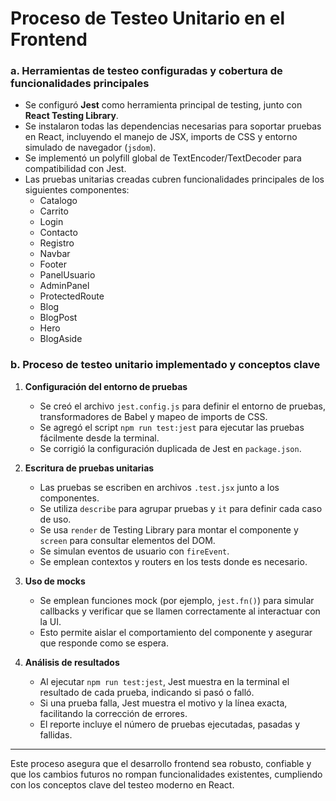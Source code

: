 # Proceso de Testeo Unitario en el Frontend

### a. Herramientas de testeo configuradas y cobertura de funcionalidades principales

- Se configuró **Jest** como herramienta principal de testing, junto con **React Testing Library**.
- Se instalaron todas las dependencias necesarias para soportar pruebas en React, incluyendo el manejo de JSX, imports de CSS y entorno simulado de navegador (`jsdom`).
- Se implementó un polyfill global de TextEncoder/TextDecoder para compatibilidad con Jest.
- Las pruebas unitarias creadas cubren funcionalidades principales de los siguientes componentes:
  - Catalogo
  - Carrito
  - Login
  - Contacto
  - Registro
  - Navbar
  - Footer
  - PanelUsuario
  - AdminPanel
  - ProtectedRoute
  - Blog
  - BlogPost
  - Hero
  - BlogAside

### b. Proceso de testeo unitario implementado y conceptos clave

1. **Configuración del entorno de pruebas**
   - Se creó el archivo `jest.config.js` para definir el entorno de pruebas, transformadores de Babel y mapeo de imports de CSS.
   - Se agregó el script `npm run test:jest` para ejecutar las pruebas fácilmente desde la terminal.
   - Se corrigió la configuración duplicada de Jest en `package.json`.

2. **Escritura de pruebas unitarias**
   - Las pruebas se escriben en archivos `.test.jsx` junto a los componentes.
   - Se utiliza `describe` para agrupar pruebas y `it` para definir cada caso de uso.
   - Se usa `render` de Testing Library para montar el componente y `screen` para consultar elementos del DOM.
   - Se simulan eventos de usuario con `fireEvent`.
   - Se emplean contextos y routers en los tests donde es necesario.

3. **Uso de mocks**
   - Se emplean funciones mock (por ejemplo, `jest.fn()`) para simular callbacks y verificar que se llamen correctamente al interactuar con la UI.
   - Esto permite aislar el comportamiento del componente y asegurar que responde como se espera.

4. **Análisis de resultados**
   - Al ejecutar `npm run test:jest`, Jest muestra en la terminal el resultado de cada prueba, indicando si pasó o falló.
   - Si una prueba falla, Jest muestra el motivo y la línea exacta, facilitando la corrección de errores.
   - El reporte incluye el número de pruebas ejecutadas, pasadas y fallidas.

---

Este proceso asegura que el desarrollo frontend sea robusto, confiable y que los cambios futuros no rompan funcionalidades existentes, cumpliendo con los conceptos clave del testeo moderno en React.
